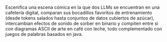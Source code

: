 Escenifica una escena cómica en la que dos LLMs se encuentran en una cafetería digital, comparan sus bocadillos favoritos de entrenamiento (desde tokens salados hasta conjuntos de datos cubiertos de azúcar), intercambian efectos de sonido de sorber en binario y compiten entre sí con diagramas ASCII de arte en café con leche, todo complementado con juegos de palabras basados en java.
